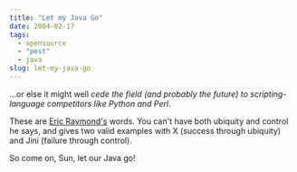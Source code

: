 ```yaml
---
title: "Let my Java Go"
date: 2004-02-17
tags: 
  - opensource
  - "post"
  - java
slug: let-my-java-go
---
```


...or else it might well _cede the field (and probably the future) to scripting-language competitors like Python and Perl_.

These are [Eric Raymond's](http://www.catb.org/~esr/writings/let-java-go.html) words. You can't have both ubiquity and control he says, and gives two valid examples with X (success through ubiquity) and Jini (failure through control).

So come on, Sun, let our Java go!
